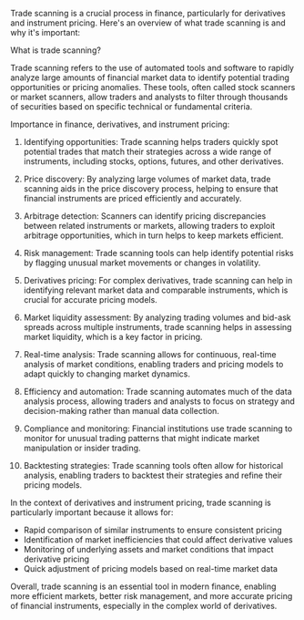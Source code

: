 Trade scanning is a crucial process in finance, particularly for derivatives and instrument pricing. Here's an overview of what trade scanning is and why it's important:

What is trade scanning?

Trade scanning refers to the use of automated tools and software to rapidly analyze large amounts of financial market data to identify potential trading opportunities or pricing anomalies. These tools, often called stock scanners or market scanners, allow traders and analysts to filter through thousands of securities based on specific technical or fundamental criteria.

Importance in finance, derivatives, and instrument pricing:

1. Identifying opportunities: Trade scanning helps traders quickly spot potential trades that match their strategies across a wide range of instruments, including stocks, options, futures, and other derivatives.

2. Price discovery: By analyzing large volumes of market data, trade scanning aids in the price discovery process, helping to ensure that financial instruments are priced efficiently and accurately.

3. Arbitrage detection: Scanners can identify pricing discrepancies between related instruments or markets, allowing traders to exploit arbitrage opportunities, which in turn helps to keep markets efficient.

4. Risk management: Trade scanning tools can help identify potential risks by flagging unusual market movements or changes in volatility.

5. Derivatives pricing: For complex derivatives, trade scanning can help in identifying relevant market data and comparable instruments, which is crucial for accurate pricing models.

6. Market liquidity assessment: By analyzing trading volumes and bid-ask spreads across multiple instruments, trade scanning helps in assessing market liquidity, which is a key factor in pricing.

7. Real-time analysis: Trade scanning allows for continuous, real-time analysis of market conditions, enabling traders and pricing models to adapt quickly to changing market dynamics.

8. Efficiency and automation: Trade scanning automates much of the data analysis process, allowing traders and analysts to focus on strategy and decision-making rather than manual data collection.

9. Compliance and monitoring: Financial institutions use trade scanning to monitor for unusual trading patterns that might indicate market manipulation or insider trading.

10. Backtesting strategies: Trade scanning tools often allow for historical analysis, enabling traders to backtest their strategies and refine their pricing models.

In the context of derivatives and instrument pricing, trade scanning is particularly important because it allows for:

- Rapid comparison of similar instruments to ensure consistent pricing
- Identification of market inefficiencies that could affect derivative values
- Monitoring of underlying assets and market conditions that impact derivative pricing
- Quick adjustment of pricing models based on real-time market data

Overall, trade scanning is an essential tool in modern finance, enabling more efficient markets, better risk management, and more accurate pricing of financial instruments, especially in the complex world of derivatives.

